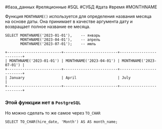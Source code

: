 #база_данных #реляционные #SQL #СУБД #дата #время #MONTHNAME 

Функция `MONTHNAME()` используется для определения названия месяца на основе даты. Она принимает в качестве аргумента дату и возвращает полное название ее месяца.
```MySQL
SELECT MONTHNAME('2023-01-01'),    -- январь
       MONTHNAME('2023-04-01'),    -- апрель
       MONTHNAME('2023-07-01');    -- июль
```
```
+-------------------------+-------------------------+-------------------------+
| MONTHNAME('2023-01-01') | MONTHNAME('2023-04-01') | MONTHNAME('2023-07-01') |
+-------------------------+-------------------------+-------------------------+
| January                 | April                   | July                    |
+-------------------------+-------------------------+-------------------------+
```

### Этой функции нет в `PostgreSQL`
Но можно  сделать то же самое через `TO_CHAR`
```PostgreSQL
SELECT TO_CHAR(hire_date, 'Month') AS AS month_name;
```
